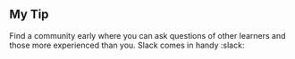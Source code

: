 ## My Tip 
Find a community early where you can ask questions of other learners and those more experienced than you. Slack comes in handy :slack: